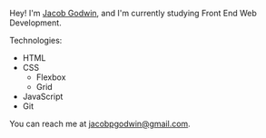 Hey! I'm [Jacob Godwin](https://github.com/jacobgodwin), and I'm currently studying Front End Web Development.

Technologies:

- HTML
- CSS
  - Flexbox
  - Grid
- JavaScript
- Git

You can reach me at jacobpgodwin@gmail.com.
